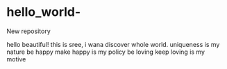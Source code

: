 # hello_world-
New repository

hello beautiful!
this is sree, i wana discover whole world. uniqueness is my nature 
be happy make happy is my policy
be loving keep loving is my motive
